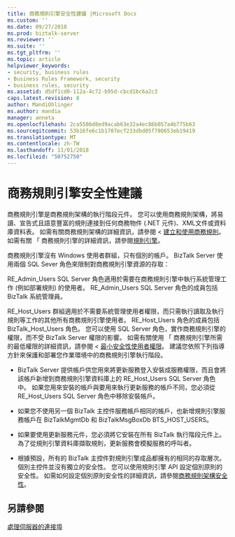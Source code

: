 ```yaml
---
title: 商務規則引擎安全性建議 |Microsoft Docs
ms.custom: ''
ms.date: 09/27/2018
ms.prod: biztalk-server
ms.reviewer: ''
ms.suite: ''
ms.tgt_pltfrm: ''
ms.topic: article
helpviewer_keywords:
- security, business rules
- Business Rules Framework, security
- business rules, security
ms.assetid: d5df1cd0-112a-4c72-b95d-cbcd1bc6a2c3
caps.latest.revision: 8
author: MandiOhlinger
ms.author: mandia
manager: anneta
ms.openlocfilehash: 2ca5506d8ed9acab63e32a4ec86b057a4b775b63
ms.sourcegitcommit: 53b16fe6c1b1707ecf233dbd05f780653eb19419
ms.translationtype: MT
ms.contentlocale: zh-TW
ms.lasthandoff: 11/01/2018
ms.locfileid: "50752750"
---
```

# <a name="business-rule-engine-security-recommendations"></a>商務規則引擎安全性建議
商務規則引擎是商務規則架構的執行階段元件。 您可以使用商務規則架構，將易讀、宣告式且語意豐富的規則連接到任何商務物件 (.NET 元件)、XML文件或資料庫資料表。 如需有關商務規則架構的詳細資訊，請參閱 <<c0> [ 建立和使用商務規則](../core/creating-and-using-business-rules.md)。 如需有關 「 商務規則引擎的詳細資訊，請參閱[規則引擎](../core/rule-engine.md)。  
  
 商務規則引擎沒有 Windows 使用者群組，只有個別的帳戶。 BizTalk Server 使用兩個 SQL Sever 角色來限制對商務規則引擎資源的存取：  
  
 RE_Admin_Users SQL Server 角色適用於需要在商務規則引擎中執行系統管理工作 (例如部署規則) 的使用者。 RE_Admin_Users SQL Server  角色的成員包括 BizTalk 系統管理員。  
  
 RE_Host_Users 群組適用於不需要系統管理使用者權限，而只需執行讀取及執行規則等工作的其他所有商務規則引擎使用者。 RE_Host_Users 角色的成員包括 BizTalk_Host_Users 角色。 您可以使用 SQL Server 角色，實作商務規則引擎的權限，而不受 BizTalk Server 權限的影響。 如需有關使用 「 商務規則引擎所需的最低權限的詳細資訊，請參閱 <<c0> [ 最小安全性使用者權限](../core/minimum-security-user-rights.md)。 建議您依照下列指導方針來保護和部署您作業環境中的商務規則引擎執行階段。  
  
-   BizTalk Server 提供帳戶供您用來將更新服務登入安裝成服務權限，而且會將該帳戶新增到商務規則引擎資料庫上的 RE_Host_Users SQL Server 角色中。 如果您用來安裝的帳戶與要用來執行更新服務的帳戶不同，您必須從 RE_Host_Users SQL Server 角色中移除安裝帳戶。  

-   如果您不使用另一個 BizTalk 主控件服務帳戶相同的帳戶，也新增規則引擎服務帳戶在 BizTalkMgmtDb 和 BizTalkMsgBoxDb BTS_HOST_USERS。

-   如果要使用更新服務元件，您必須將它安裝在所有 BizTalk 執行階段元件上。 為了從規則引擎資料庫擷取規則，更新服務會模擬服務的呼叫者。  
  
-   根據預設，所有的 BizTalk 主控件對規則引擎成品都擁有的相同的存取層次。 個別主控件並沒有獨立的安全性。 您可以使用規則引擎 API 設定個別原則的安全性。 如需如何設定個別原則安全性的詳細資訊，請參閱[商務規則架構安全性](../core/business-rules-framework-security.md)。  
  
## <a name="see-also"></a>另請參閱  
 [處理伺服器的連接埠](../core/ports-for-the-processing-servers.md)
